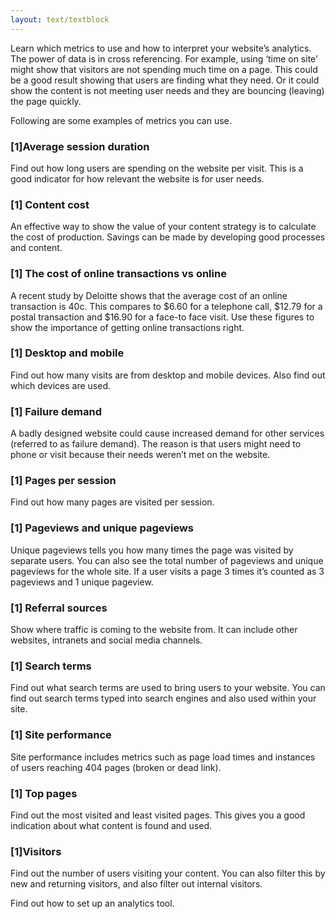```yaml
---
layout: text/textblock
---
```

Learn which metrics to use and how to interpret your website’s analytics. The power of data is in cross referencing. For example, using ‘time on site’ might show that visitors are not spending much time on a page. This could be a good result showing that users are finding what they need. Or it could show the content is not meeting user needs and they are bouncing (leaving) the page quickly.

Following are some examples of metrics you can use.

### [1]Average session duration
Find out how long users are spending on the website per visit. This is a good indicator for how relevant the website is for user needs.

### [1] Content cost
An effective way to show the value of your content strategy is to calculate the cost of production. Savings can be made by developing good processes and content.

### [1] The cost of online transactions vs online
A recent study by Deloitte shows that the average cost of an online transaction is 40c. This compares to $6.60 for a telephone call, $12.79 for a postal transaction and $16.90 for a face-to face visit. Use these figures to show the importance of getting online transactions right.

### [1] Desktop and mobile
Find out how many visits are from desktop and mobile devices. Also find out which devices are used.

### [1] Failure demand
A badly designed website could cause increased demand for other services (referred to as failure demand). The reason is that users might need to phone or visit because their needs weren’t met on the website.

### [1] Pages per session
Find out how many pages are visited per session.

### [1] Pageviews and unique pageviews
Unique pageviews tells you how many times the page was visited by separate users. You can also see the total number of pageviews and unique pageviews for the whole site. If a user visits a page 3 times it’s counted as 3 pageviews and 1 unique pageview.

### [1] Referral sources
Show where traffic is coming to the website from. It can include other websites, intranets and social media channels.

### [1] Search terms
Find out what search terms are used to bring users to your website. You can find out search terms typed into search engines and also used within your site.

### [1] Site performance
Site performance includes metrics such as page load times and instances of users reaching 404 pages (broken or dead link).

### [1] Top pages
Find out the most visited and least visited pages. This gives you a good indication about what content is found and used.

### [1]Visitors

Find out the number of users visiting your content. You can also filter this by new and returning visitors, and also filter out internal visitors.

Find out how to set up an analytics tool.


